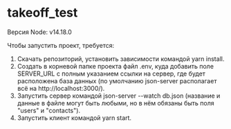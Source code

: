 # takeoff_test

Версия Node: v14.18.0

Чтобы запустить проект, требуется:
  1. Скачать репозиторий, установить зависимости командой yarn install.
  2. Создать в корневой папке проекта файл .env, куда добавить поле SERVER_URL с полным указанием ссылки на сервер, 
     где будет расположена база данных (по умолчанию json-server располагает всё на http://localhost:3000/).
  3. Запустить сервер командой json-server --watch db.json (название и данные в файле могут быть любыми, но в нём обязаны быть поля "users" и "contacts").
  4. Запустить клиент командой yarn start.
  
